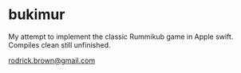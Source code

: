 bukimur
=======

My attempt to implement the classic Rummikub game in Apple swift. 
Compiles clean still unfinished. 

rodrick.brown@gmail.com
